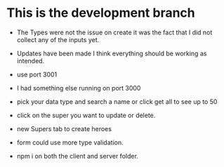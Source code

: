# This is the development branch

- The Types were not the issue on create it was the fact that I did not collect any of the inputs yet.

- Updates have been made I think everything should be working as intended.

- use port 3001
- I had something else running on port 3000

- pick your data type and search a name or click get all to see up to 50
- click on the super you want to update or delete.
- new Supers tab to create heroes
- form could use more type validation.
- npm i on both the client and server folder.
